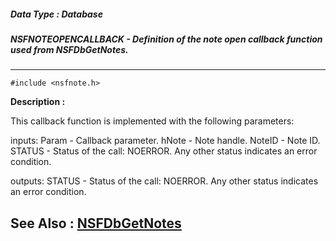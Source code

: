 ##### Data Type : Database
##### NSFNOTEOPENCALLBACK - Definition of the note open callback function used from NSFDbGetNotes.
---
```
#include <nsfnote.h>
```
**Description :**

This callback function is implemented with the following parameters:  

inputs:
Param - Callback parameter.
hNote - Note handle.
NoteID - Note ID.
STATUS - Status of the call: NOERROR. Any other status indicates an error 
condition.

outputs: 
STATUS - Status of the call: NOERROR. Any other status indicates an error 
condition.

**See Also :**
[NSFDbGetNotes](/reference/Func/NSFDbGetNotes)
---
